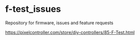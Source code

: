 # f-test_issues

Repository for firmware, issues and feature requests

https://pixelcontroller.com/store/diy-controllers/85-F-Test.html
